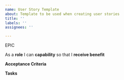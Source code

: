 ```yaml
---
name: User Story Template
about: Template to be used when creating user stories
title: ''
labels: ''
assignees: ''

---
```


EPIC <epic>

As a **role** I can **capability** so that I **receive benefit**

**Acceptance Criteria**

**Tasks**
